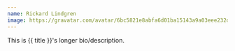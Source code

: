 ```yaml
---
name: Rickard Lindgren
image: https://gravatar.com/avatar/6bc5821e8abfa6d01ba15143a9a03eee232da524dd81fae62716553b1b684b76
---
```

This is {{ title }}'s longer bio/description.
